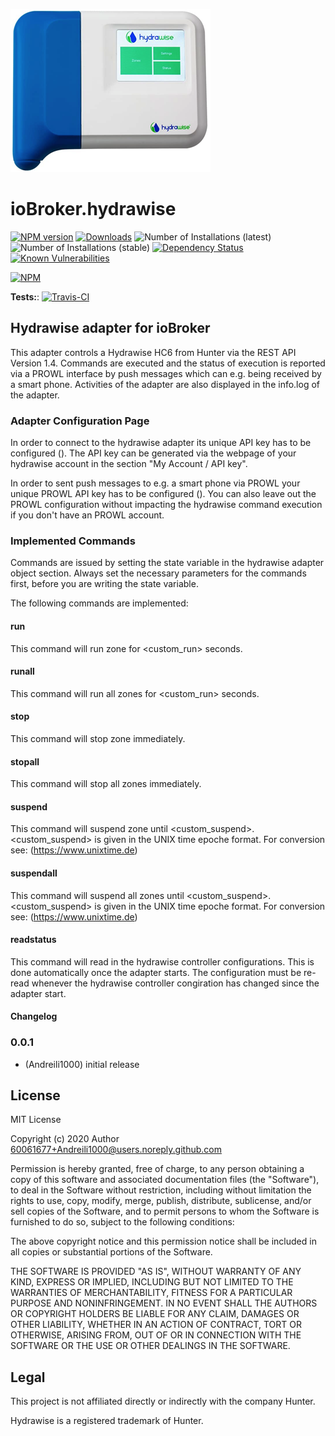 ![Logo](admin/hydrawise.png)
# ioBroker.hydrawise

[![NPM version](http://img.shields.io/npm/v/iobroker.template.svg)](https://www.npmjs.com/package/iobroker.template)
[![Downloads](https://img.shields.io/npm/dm/iobroker.template.svg)](https://www.npmjs.com/package/iobroker.template)
![Number of Installations (latest)](http://iobroker.live/badges/template-installed.svg)
![Number of Installations (stable)](http://iobroker.live/badges/template-stable.svg)
[![Dependency Status](https://img.shields.io/david/Author/iobroker.template.svg)](https://david-dm.org/Author/iobroker.template)
[![Known Vulnerabilities](https://snyk.io/test/github/Author/ioBroker.template/badge.svg)](https://snyk.io/test/github/Author/ioBroker.template)

[![NPM](https://nodei.co/npm/iobroker.template.png?downloads=true)](https://nodei.co/npm/iobroker.template/)

**Tests:**: [![Travis-CI](http://img.shields.io/travis/Author/ioBroker.template/master.svg)](https://travis-ci.org/Author/ioBroker.template)

## Hydrawise adapter for ioBroker

This adapter controls a Hydrawise HC6 from Hunter via the REST API Version 1.4.
Commands are executed and the status of execution is reported via a PROWL interface by push messages which can e.g. being received by a smart phone. Activities of the adapter are also displayed in the info.log of the adapter.

### Adapter Configuration Page

In order to connect to the hydrawise adapter its unique API key has to be configured (<API Key Hydrawise Adapter>).
The API key can be generated via the webpage of your hydrawise account in the section "My Account / API key".

In order to sent push messages to e.g. a smart phone via PROWL your unique PROWL API key has to be configured (<API Key Prowl Account>).
You can also leave out the PROWL configuration without impacting the hydrawise command execution if you don't have an PROWL account.

### Implemented Commands

Commands are issued by setting the state variable <command> in the hydrawise adapter object section.
Always set the necessary parameters for the commands first, before you are writing the <command> state variable.

The following commands are implemented:

#### run

This command will run zone <zone> for <custom_run> seconds.

#### runall

This command will run all zones for <custom_run> seconds.

#### stop

This command will stop zone <zone> immediately.

#### stopall

This command will stop all zones immediately.

#### suspend

This command will suspend zone <zone> until <custom_suspend>. 
<custom_suspend> is given in the UNIX time epoche format. For conversion see: (https://www.unixtime.de)

#### suspendall

This command will suspend all zones until <custom_suspend>. 
<custom_suspend> is given in the UNIX time epoche format. For conversion see: (https://www.unixtime.de)

#### readstatus

This command will read in the hydrawise controller configurations. This is done automatically once the adapter starts.
The configuration must be re-read whenever the hydrawise controller congiration has changed since the adapter start.


#### Changelog

### 0.0.1
* (Andreili1000) initial release


## License
MIT License

Copyright (c) 2020 Author <60061677+Andreili1000@users.noreply.github.com>

Permission is hereby granted, free of charge, to any person obtaining a copy
of this software and associated documentation files (the "Software"), to deal
in the Software without restriction, including without limitation the rights
to use, copy, modify, merge, publish, distribute, sublicense, and/or sell
copies of the Software, and to permit persons to whom the Software is
furnished to do so, subject to the following conditions:

The above copyright notice and this permission notice shall be included in all
copies or substantial portions of the Software.

THE SOFTWARE IS PROVIDED "AS IS", WITHOUT WARRANTY OF ANY KIND, EXPRESS OR
IMPLIED, INCLUDING BUT NOT LIMITED TO THE WARRANTIES OF MERCHANTABILITY,
FITNESS FOR A PARTICULAR PURPOSE AND NONINFRINGEMENT. IN NO EVENT SHALL THE
AUTHORS OR COPYRIGHT HOLDERS BE LIABLE FOR ANY CLAIM, DAMAGES OR OTHER
LIABILITY, WHETHER IN AN ACTION OF CONTRACT, TORT OR OTHERWISE, ARISING FROM,
OUT OF OR IN CONNECTION WITH THE SOFTWARE OR THE USE OR OTHER DEALINGS IN THE
SOFTWARE.

## Legal

This project is not affiliated directly or indirectly with the company Hunter.

Hydrawise is a registered trademark of Hunter.
